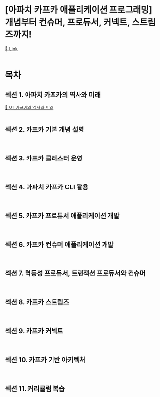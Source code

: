 # [아파치 카프카 애플리케이션 프로그래밍] 개념부터 컨슈머, 프로듀서, 커넥트, 스트림즈까지!
[:link: Link](https://www.inflearn.com/course/%EC%95%84%ED%8C%8C%EC%B9%98-%EC%B9%B4%ED%94%84%EC%B9%B4-%EC%95%A0%ED%94%8C%EB%A6%AC%EC%BC%80%EC%9D%B4%EC%85%98-%ED%94%84%EB%A1%9C%EA%B7%B8%EB%9E%98%EB%B0%8D/dashboard)  
<br>

# 목차

## 섹션 1. 아파치 카프카의 역사와 미래
[:link: 01_카프카의 역사와 미래](https://github.com/eunhye3333/TIL/blob/main/Kafka/%EA%B0%95%EC%9D%98/%EC%95%84%ED%8C%8C%EC%B9%98%20%EC%B9%B4%ED%94%84%EC%B9%B4%20%EC%95%A0%ED%94%8C%EB%A6%AC%EC%BC%80%EC%9D%B4%EC%85%98%20%ED%94%84%EB%A1%9C%EA%B7%B8%EB%9E%98%EB%B0%8D/01_%EC%B9%B4%ED%94%84%EC%B9%B4%EC%9D%98%20%EC%97%AD%EC%82%AC%EC%99%80%20%EB%AF%B8%EB%9E%98.md)  
<br> 

## 섹션 2. 카프카 기본 개념 설명

<br> 

## 섹션 3. 카프카 클러스터 운영
  
<br>

## 섹션 4. 아파치 카프카 CLI 활용
<br> 

## 섹션 5. 카프카 프로듀서 애플리케이션 개발
<br> 

## 섹션 6. 카프카 컨슈머 애플리케이션 개발
<br> 

## 섹션 7. 멱등성 프로듀서, 트랜잭션 프로듀서와 컨슈머
<br> 

## 섹션 8. 카프카 스트림즈
<br> 

## 섹션 9. 카프카 커넥트
<br> 

## 섹션 10. 카프카 기반 아키텍처
<br> 

## 섹션 11. 커리큘럼 복습
<br> 
